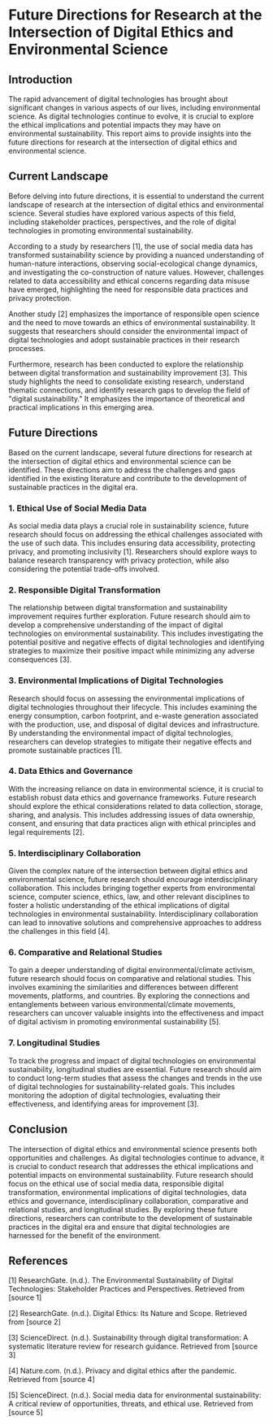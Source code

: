 # Future Directions for Research at the Intersection of Digital Ethics and Environmental Science

## Introduction

The rapid advancement of digital technologies has brought about significant changes in various aspects of our lives, including environmental science. As digital technologies continue to evolve, it is crucial to explore the ethical implications and potential impacts they may have on environmental sustainability. This report aims to provide insights into the future directions for research at the intersection of digital ethics and environmental science.

## Current Landscape

Before delving into future directions, it is essential to understand the current landscape of research at the intersection of digital ethics and environmental science. Several studies have explored various aspects of this field, including stakeholder practices, perspectives, and the role of digital technologies in promoting environmental sustainability.

According to a study by researchers [1], the use of social media data has transformed sustainability science by providing a nuanced understanding of human-nature interactions, observing social-ecological change dynamics, and investigating the co-construction of nature values. However, challenges related to data accessibility and ethical concerns regarding data misuse have emerged, highlighting the need for responsible data practices and privacy protection.

Another study [2] emphasizes the importance of responsible open science and the need to move towards an ethics of environmental sustainability. It suggests that researchers should consider the environmental impact of digital technologies and adopt sustainable practices in their research processes.

Furthermore, research has been conducted to explore the relationship between digital transformation and sustainability improvement [3]. This study highlights the need to consolidate existing research, understand thematic connections, and identify research gaps to develop the field of "digital sustainability." It emphasizes the importance of theoretical and practical implications in this emerging area.

## Future Directions

Based on the current landscape, several future directions for research at the intersection of digital ethics and environmental science can be identified. These directions aim to address the challenges and gaps identified in the existing literature and contribute to the development of sustainable practices in the digital era.

### 1. Ethical Use of Social Media Data

As social media data plays a crucial role in sustainability science, future research should focus on addressing the ethical challenges associated with the use of such data. This includes ensuring data accessibility, protecting privacy, and promoting inclusivity [1]. Researchers should explore ways to balance research transparency with privacy protection, while also considering the potential trade-offs involved.

### 2. Responsible Digital Transformation

The relationship between digital transformation and sustainability improvement requires further exploration. Future research should aim to develop a comprehensive understanding of the impact of digital technologies on environmental sustainability. This includes investigating the potential positive and negative effects of digital technologies and identifying strategies to maximize their positive impact while minimizing any adverse consequences [3].

### 3. Environmental Implications of Digital Technologies

Research should focus on assessing the environmental implications of digital technologies throughout their lifecycle. This includes examining the energy consumption, carbon footprint, and e-waste generation associated with the production, use, and disposal of digital devices and infrastructure. By understanding the environmental impact of digital technologies, researchers can develop strategies to mitigate their negative effects and promote sustainable practices [1].

### 4. Data Ethics and Governance

With the increasing reliance on data in environmental science, it is crucial to establish robust data ethics and governance frameworks. Future research should explore the ethical considerations related to data collection, storage, sharing, and analysis. This includes addressing issues of data ownership, consent, and ensuring that data practices align with ethical principles and legal requirements [2].

### 5. Interdisciplinary Collaboration

Given the complex nature of the intersection between digital ethics and environmental science, future research should encourage interdisciplinary collaboration. This includes bringing together experts from environmental science, computer science, ethics, law, and other relevant disciplines to foster a holistic understanding of the ethical implications of digital technologies in environmental sustainability. Interdisciplinary collaboration can lead to innovative solutions and comprehensive approaches to address the challenges in this field [4].

### 6. Comparative and Relational Studies

To gain a deeper understanding of digital environmental/climate activism, future research should focus on comparative and relational studies. This involves examining the similarities and differences between different movements, platforms, and countries. By exploring the connections and entanglements between various environmental/climate movements, researchers can uncover valuable insights into the effectiveness and impact of digital activism in promoting environmental sustainability [5].

### 7. Longitudinal Studies

To track the progress and impact of digital technologies on environmental sustainability, longitudinal studies are essential. Future research should aim to conduct long-term studies that assess the changes and trends in the use of digital technologies for sustainability-related goals. This includes monitoring the adoption of digital technologies, evaluating their effectiveness, and identifying areas for improvement [3].

## Conclusion

The intersection of digital ethics and environmental science presents both opportunities and challenges. As digital technologies continue to advance, it is crucial to conduct research that addresses the ethical implications and potential impacts on environmental sustainability. Future research should focus on the ethical use of social media data, responsible digital transformation, environmental implications of digital technologies, data ethics and governance, interdisciplinary collaboration, comparative and relational studies, and longitudinal studies. By exploring these future directions, researchers can contribute to the development of sustainable practices in the digital era and ensure that digital technologies are harnessed for the benefit of the environment.

## References

[1] ResearchGate. (n.d.). The Environmental Sustainability of Digital Technologies: Stakeholder Practices and Perspectives. Retrieved from [source 1]

[2] ResearchGate. (n.d.). Digital Ethics: Its Nature and Scope. Retrieved from [source 2]

[3] ScienceDirect. (n.d.). Sustainability through digital transformation: A systematic literature review for research guidance. Retrieved from [source 3]

[4] Nature.com. (n.d.). Privacy and digital ethics after the pandemic. Retrieved from [source 4]

[5] ScienceDirect. (n.d.). Social media data for environmental sustainability: A critical review of opportunities, threats, and ethical use. Retrieved from [source 5]